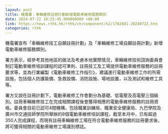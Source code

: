 ```yaml
---
layout: post
title: 機電署：車輛維修註冊計劃新增電動車維修服務類別
date: 2024-07-22 18:25:45.000000000 +08:00
link: https://news.rthk.hk/rthk/ch/component/k2/1762681-20240722.htm
categories: rthk
---
```


機電署宣布「車輛維修技工自願註冊計劃」及「車輛維修工場自願註冊計劃」新增電動車維修服務類別。

署方表示，經參考其他地區的做法及考慮本地實際情況，車輛維修技術諮詢委員會制訂電動車維修培訓課程的認可準則、註冊技工及工場提供電動車維修服務的註冊要求等，並為行業編製《電動車維修工作指引》，建議進行電動車維修工作的所需設施，包括個人防護裝備、急救設備、消防設施、場地設置，以及測試和維修工具等。

署方又說在註冊計劃下，電動車維修工作會劃分為基礎、低電壓及高電壓三個級別。註冊車輛維修技工在完成相關課程後會獲得相應的電動車維修服務的註冊資格。委員會目前已認可4間機構，包括職業訓練局、職業安全健康局、九巴學院及廣州市交通技師學院所舉辦的8個電動車維修培訓課程，截至本月中，已有超過350人完成課程，而現有註冊車輛維修工場在符合電動車維修服務的註冊要求後，將可獲得相關的電動車維修工場識別標誌。
